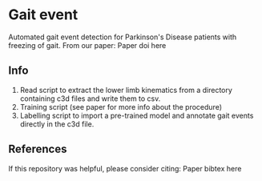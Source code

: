 # Gait event
Automated gait event detection for Parkinson's Disease patients with freezing of gait. From our paper:
Paper doi here

## Info
1. Read script to extract the lower limb kinematics from a directory containing c3d files and write them to csv.
2. Training script (see paper for more info about the procedure)
3. Labelling script to import a pre-trained model and annotate gait events directly in the c3d file.

## References
If this repository was helpful, please consider citing:
Paper bibtex here
